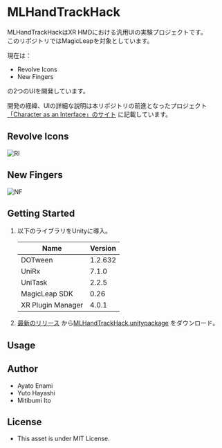 # MLHandTrackHack

MLHandTrackHackはXR HMDにおける汎用UIの実験プロジェクトです。<br>
このリポジトリではMagicLeapを対象としています。

現在は：<br>
- Revolve Icons<br>
- New Fingers

の2つのUIを開発しています。

開発の経緯、UIの詳細な説明は本リポジトリの前進となったプロジェクト[「Character as an Interface」のサイト](https://hyasssy.tokyo/projects/caai/)
に記載しています。<br>


## Revolve Icons
![RI](https://user-images.githubusercontent.com/36768869/136803392-f68354c5-d9d9-4400-98f7-583338e1aa25.gif)

## New Fingers
![NF](https://user-images.githubusercontent.com/36768869/136804201-836edbd8-b7a9-4981-ada1-b6117101e8ec.gif)


## Getting Started
1. 以下のライブラリをUnityに導入。

    |  Name                | Version |
    | ----                 | ----    |
    |  DOTween             | 1.2.632 |
    |  UniRx               |  7.1.0  |
    |  UniTask             |  2.2.5  |
    |  MagicLeap SDK       |  0.26   |
    |  XR Plugin Manager   |  4.0.1  |

2. [最新のリリース](https://github.com/daigakuimo/MLHandTrackHack/releases)
から[MLHandTrackHack.unitypackage](https://github.com/daigakuimo/MLHandTrackHack/releases/latest/download/MLHandTrackHack_v1.0.unitypackage)
をダウンロード。


## Usage





## Author
- Ayato Enami
- Yuto Hayashi
- Mitibumi Ito

## License
- This asset is under MIT License.